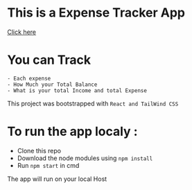 # This is a Expense Tracker App
  [Click here](https://frolicking-fairy-18c518.netlify.app/)

# You can Track
    - Each expense
    - How Much your Total Balance 
    - What is your total Income and total Expense
              
This project was bootstrapped with `React and TailWind CSS`


# To run the app localy :
   - Clone this repo
   - Download the node modules using `npm install`
   - Run `npm start` in cmd

The app will run on your local Host



